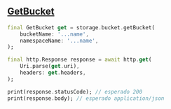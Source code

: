 ## [GetBucket](https://docs.oracle.com/en-us/iaas/api/#/en/objectstorage/20160918/Bucket/GetBucket)

```dart
final GetBucket get = storage.bucket.getBucket(
    bucketName: '...name',
    namespaceName: '...name',
);

final http.Response response = await http.get(
    Uri.parse(get.uri),
    headers: get.headers,
);

print(response.statusCode); // esperado 200
print(response.body); // esperado application/json
```